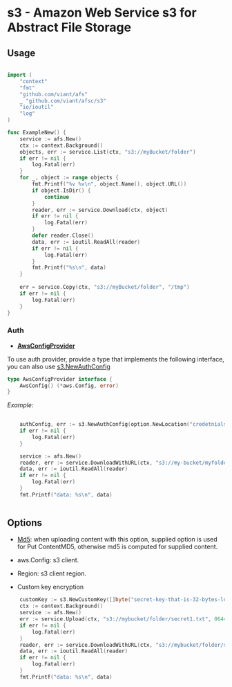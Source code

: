 # s3 - Amazon Web Service s3 for Abstract File Storage

## Usage

```go

import (
	"context"
	"fmt"
	"github.com/viant/afs"
	_ "github.com/viant/afsc/s3"
	"io/ioutil"
	"log"
)

func ExampleNew() {
	service := afs.New()
	ctx := context.Background()
	objects, err := service.List(ctx, "s3://myBucket/folder")
	if err != nil {
		log.Fatal(err)
	}
	for _, object := range objects {
		fmt.Printf("%v %v\n", object.Name(), object.URL())
		if object.IsDir() {
			continue
		}
		reader, err := service.Download(ctx, object)
		if err != nil {
			log.Fatal(err)
		}
		defer reader.Close()
		data, err := ioutil.ReadAll(reader)
		if err != nil {
			log.Fatal(err)
		}
		fmt.Printf("%s\n", data)
	}
	
	err = service.Copy(ctx, "s3://myBucket/folder", "/tmp")
	if err != nil {
		log.Fatal(err)
	}
}


```

### Auth



- **[AwsConfigProvider](auth.go)**

To use auth provider, provide a type that implements the following interface, you can also use [s3.NewAuthConfig](auth.go)  

```go
type AwsConfigProvider interface {
	AwsConfig() (*aws.Config, error)
}

``` 

_Example:_
```go
    
    authConfig, err := s3.NewAuthConfig(option.NewLocation("credetnialsfile"))
    if err != nil {
		log.Fatal(err)
	}

	service := afs.New()
	reader, err := service.DownloadWithURL(ctx, "s3://my-bucket/myfolder/asset.txt", authConfig)
	data, err := ioutil.ReadAll(reader)
	if err != nil {
		log.Fatal(err)
	}
	fmt.Printf("data: %s\n", data)
	

```

## Options

- [Md5](https://github.com/viant/afs/blob/master/option/md5.go): when uploading content with this option, supplied option is used for Put ContentMD5, otherwise
md5 is computed for supplied content.

- aws.Config: s3 client.

- Region: s3 client region.

- Custom key encryption

```go
    customKey := s3.NewCustomKey([]byte("secret-key-that-is-32-bytes-long"))
	ctx := context.Background()
	service := afs.New()
	err := service.Upload(ctx, "s3://mybucket/folder/secret1.txt", 0644, strings.NewReader("my secret text"), customKey)
	if err != nil {
		log.Fatal(err)
	}
	reader, err := service.DownloadWithURL(ctx, "s3://mybucket/folder/secret1.txt", customKey)
	data, err := ioutil.ReadAll(reader)
	if err != nil {
		log.Fatal(err)
	}
	fmt.Printf("data: %s\n", data)

```